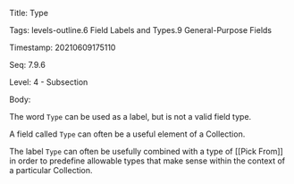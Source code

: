 Title:  Type

Tags:   levels-outline.6 Field Labels and Types.9 General-Purpose Fields

Timestamp: 20210609175110

Seq:    7.9.6

Level:  4 - Subsection

Body: 

The word `Type` can be used as a label, but is not a valid field type. 

A field called `Type` can often be a useful element of a Collection.

The label `Type` can often be usefully combined with a type of [[Pick From]] in order to predefine allowable types that make sense within the context of a particular Collection.
